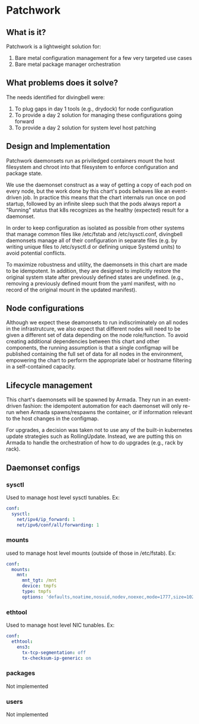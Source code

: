 Patchwork
=========

What is it?
-----------

Patchwork is a lightweight solution for:
1. Bare metal configuration management for a few very targeted use cases
2. Bare metal package manager orchestration

What problems does it solve?
----------------------------

The needs identified for divingbell were:
1. To plug gaps in day 1 tools (e.g., drydock) for node configuration
2. To provide a day 2 solution for managing these configurations going forward
3. To provide a day 2 solution for system level host patching

Design and Implementation
-------------------------

Patchwork daemonsets run as priviledged containers mount the host filesystem
and chroot into that filesystem to enforce configuration and package state.

We use the daemonset construct as a way of getting a copy of each pod on every
node, but the work done by this chart's pods behaves like an event-driven job.
In practice this means that the chart internals run once on pod startup,
followed by an infinite sleep such that the pods always report a "Running"
status that k8s recognizes as the healthy (expected) result for a daemonset.

In order to keep configuration as isolated as possible from other systems that
manage common files like /etc/fstab and /etc/sysctl.conf, divingbell daemonsets
manage all of their configuration in separate files (e.g. by writing unique
files to /etc/sysctl.d or defining unique Systemd units) to avoid potential
conflicts.

To maximize robustness and utility, the daemonsets in this chart are made to be
idempotent. In addition, they are designed to implicitly restore the original
system state after previously defined states are undefined. (e.g., removing a
previously defined mount from the yaml manifest, with no record of the original
mount in the updated manifest).

Node configurations
-------------------

Although we expect these deamonsets to run indiscriminately on all nodes in the
infrastrutcure, we also expect that different nodes will need to be given a
different set of data depending on the node role/function. To avoid creating
additional dependencies between this chart and other components, the running
assumption is that a single configmap will be published containing the full set
of data for all nodes in the environment, empowering the chart to perform the
appropriate label or hostname filtering in a self-contained capacity.

Lifecycle management
--------------------

This chart's daemonsets will be spawned by Armada. They run in an event-driven
fashion: the idempotent automation for each daemonset will only re-run when
Armada spawns/respawns the container, or if information relevant to the host
changes in the configmap.

For upgrades, a decision was taken not to use any of the built-in kubernetes
update strategies such as RollingUpdate. Instead, we are putting this on
Armada to handle the orchestration of how to do upgrades (e.g., rack by rack).

Daemonset configs
-----------------

### sysctl ###

Used to manage host level sysctl tunables. Ex:

``` yaml
conf:
  sysctl:
    net/ipv4/ip_forward: 1
    net/ipv6/conf/all/forwarding: 1
```

### mounts ###

used to manage host level mounts (outside of those in /etc/fstab). Ex:

``` yaml
conf:
  mounts:
    mnt:
      mnt_tgt: /mnt
      device: tmpfs
      type: tmpfs
      options: 'defaults,noatime,nosuid,nodev,noexec,mode=1777,size=1024M'
```

### ethtool ###

Used to manage host level NIC tunables. Ex:

``` yaml
conf:
  ethtool:
    ens3:
      tx-tcp-segmentation: off
      tx-checksum-ip-generic: on
```

### packages ###

Not implemented

### users ###

Not implemented

